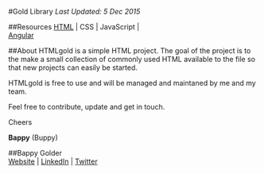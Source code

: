 <!--
GitHub Markdown System:
https://help.github.com/articles/markdown-basics/
https://guides.github.com/features/mastering-markdown/
-->

#Gold Library
*Last Updated: 5 Dec 2015*

##Resources
<a href="https://github.com/bappygolder/HTML_Gold/blob/master/HTMLl.md">HTML</a>  |  CSS  |  JavaScript  |  
<a href="https://github.com/bappygolder/HTML_Gold/blob/master/ANGULAR.md">Angular</a>

##About
HTMLgold is a simple HTML project. The goal of the project is to the make a small collection of commonly used HTML available to the file so that new projects can easily be started. 

HTMLgold is free to use and will be managed and maintaned by me and my team.

Feel free to contribute, update and get in touch.

Cheers 

**Bappy** (Buppy)

##Bappy Golder <br/>
<a href="http://bappygolder.com/">Website</a>  |  <a href="https://github.com/bappygolder">LinkedIn</a> |  <a href="https://au.linkedin.com/in/bappygolder">Twitter</a>
